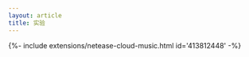 ```yaml
---
layout: article
title: 实验
---
```




<div>{%- include extensions/netease-cloud-music.html id='413812448' -%}</div>

